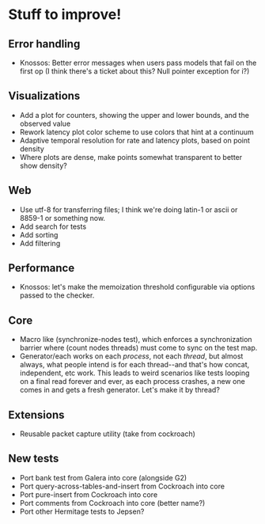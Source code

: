# Stuff to improve!

## Error handling

- Knossos: Better error messages when users pass models that fail on the
  first op (I think there's a ticket about this? Null pointer exception for i?)

## Visualizations

- Add a plot for counters, showing the upper and lower bounds, and the observed
  value
- Rework latency plot color scheme to use colors that hint at a continuum
- Adaptive temporal resolution for rate and latency plots, based on point
  density
- Where plots are dense, make points somewhat transparent to better show
  density?

## Web

- Use utf-8 for transferring files; I think we're doing latin-1 or ascii or
  8859-1 or something now.
- Add search for tests
- Add sorting
- Add filtering

## Performance

- Knossos: let's make the memoization threshold configurable via options passed
  to the checker.

## Core

- Macro like (synchronize-nodes test), which enforces a synchronization
  barrier where (count nodes threads) must come to sync on the test map.
- Generator/each works on each *process*, not each *thread*, but almost always,
  what people intend is for each thread--and that's how concat, independent,
  etc work. This leads to weird scenarios like tests looping on a final read
  forever and ever, as each process crashes, a new one comes in and gets a
  fresh generator. Let's make it by thread?

## Extensions

- Reusable packet capture utility (take from cockroach)

## New tests

- Port bank test from Galera into core (alongside G2)
- Port query-across-tables-and-insert from Cockroach into core
- Port pure-insert from Cockroach into core
- Port comments from Cockroach into core (better name?)
- Port other Hermitage tests to Jepsen?
